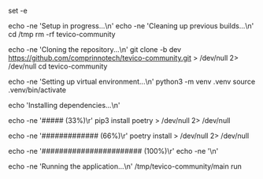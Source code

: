 set -e

echo -ne 'Setup in progress...\n'
echo -ne 'Cleaning up previous builds...\n'
cd /tmp
rm -rf tevico-community

echo -ne 'Cloning the repository...\n'
git clone -b dev https://github.com/comprinnotech/tevico-community.git > /dev/null 2> /dev/null
cd tevico-community

echo -ne 'Setting up virtual environment...\n'
python3 -m venv .venv
source .venv/bin/activate

echo 'Installing dependencies...\n'

echo -ne '#####                     (33%)\r'
pip3 install poetry > /dev/null 2> /dev/null

echo -ne '#############             (66%)\r'
poetry install > /dev/null 2> /dev/null

echo -ne '#######################   (100%)\r'
echo -ne '\n'

echo -ne 'Running the application...\n'
/tmp/tevico-community/main run